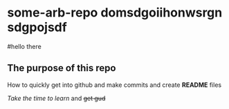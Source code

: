 # some-arb-repo domsdgoiihonwsrgn sdgpojsdf 
#hello there

## The purpose of this repo

How to quickly get into github and make commits and create **README** files

*Take the time to learn* and ~~get gud~~

